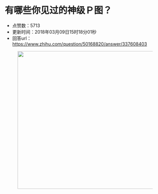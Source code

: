 # 有哪些你见过的神级Ｐ图？
- 点赞数：5713
- 更新时间：2018年03月09日15时18分01秒
- 回答url：https://www.zhihu.com/question/50168820/answer/337608403
<body>
 <figure>
  <img src="https://pic1.zhimg.com/50/v2-dd316393c9a0988dd8e9168defc1be72_720w.jpg?source=1940ef5c" data-rawwidth="433" data-rawheight="600" data-original-token="v2-dd316393c9a0988dd8e9168defc1be72" class="origin_image zh-lightbox-thumb" width="433" data-original="https://picx.zhimg.com/v2-dd316393c9a0988dd8e9168defc1be72_r.jpg?source=1940ef5c">
 </figure>
</body>